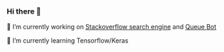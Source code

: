 ### Hi there 👋
 🔭 I’m currently working on [Stackoverflow search engine](https://github.com/TyKo0707/stackoverflow_search) and [Queue Bot](https://github.com/Kirusha3000/QueueBot)
 
 🌱 I’m currently learning Tensorflow/Keras
<!--
**Kirusha3000/Kirusha3000** is a ✨ _special_ ✨ repository because its `README.md` (this file) appears on your GitHub profile.

Here are some ideas to get you started:

- 🔭 I’m currently working on Stack
- 🌱 I’m currently learning ...
- 👯 I’m looking to collaborate on ...
- 🤔 I’m looking for help with ...
- 💬 Ask me about ...
- 📫 How to reach me: ...
- 😄 Pronouns: ...
- ⚡ Fun fact: ...
-->
